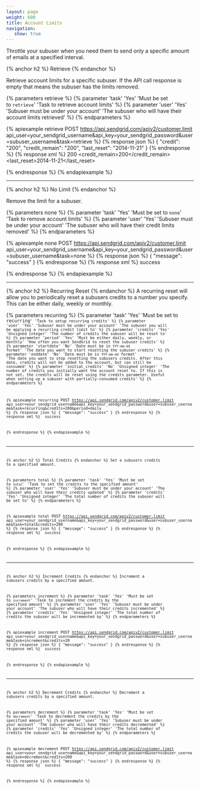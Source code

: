 ```yaml
---
layout: page
weight: 600
title: Account Limits
navigation:
   show: true
---
```


<span>Throttle your subuser when you need them to send only a specific amount of emails at a specified interval.</span>

{% anchor h2 %}
Retrieve 
{% endanchor %}

Retrieve account limits for a specific subuser. If the API call response is empty that means the subuser has the limits removed.


{% parameters retrieve %}
 {% parameter 'task' 'Yes' 'Must be set to <code>retrieve</code>' 'Task to retrieve account limits' %}
 {% parameter 'user' 'Yes' 'Subuser must be under your account' 'The subuser who will have their account limits retrieved' %}
{% endparameters %}


{% apiexample retrieve POST https://api.sendgrid.com/apiv2/customer.limit api_user=your_sendgrid_username&api_key=your_sendgrid_password&user=subuser_username&task=retrieve %}
  {% response json %}
{
  "credit": "200",
  "credit_remain": "200",
  "last_reset": "2014-11-21"
}
  {% endresponse %}
  {% response xml %}
<credits>
   <credit>200</credit>
   <credit_remain>200</credit_remain>
   <last_reset>2014-11-21</last_reset>
</credits>

  {% endresponse %}
{% endapiexample %}

* * * * *

{% anchor h2 %}
No Limit 
{% endanchor %}

Remove the limit for a subuser.


{% parameters none %}
 {% parameter 'task' 'Yes' 'Must be set to <code>none</code>' 'Task to remove account limits' %}
 {% parameter 'user' 'Yes' 'Subuser must be under your account' 'The subuser who will have their credit limits removed' %}
{% endparameters %}


{% apiexample none POST https://api.sendgrid.com/apiv2/customer.limit api_user=your_sendgrid_username&api_key=your_sendgrid_password&user=subuser_username&task=none %}
  {% response json %}
{
  "message": "success"
}
  {% endresponse %}
  {% response xml %}
<result>
   <message>success</message>
</result>

  {% endresponse %}
{% endapiexample %}

* * * * *

{% anchor h2 %}
Recurring Reset 
{% endanchor %}
A recurring reset will allow you to periodically reset a subusers credits to a number you specify. This can be either daily, weekly or monthly.


{% parameters recurring %}
 {% parameter 'task' 'Yes' 'Must be set to <code>recurring<code>' 'Task to setup recurring credits' %}
 {% parameter 'user' 'Yes' 'Subuser must be under your account' 'The subuser you will be applying a recurring credit limit to' %}
 {% parameter 'credits' 'Yes' 'Unsigned integer' 'The number of credits the subuser will be reset to' %}
 {% parameter 'period' 'Yes' 'Must be either daily, weekly, or monthly' 'How often you want SendGrid to reset the subuser credits' %}
 {% parameter 'startdate' 'No' 'Date must be in <code>YYY-mm-dd</code> format' 'The date you want to start resetting the subuser credits' %}
 {% parameter 'enddate' 'No' 'Date must be in <code>YYY-mm-dd</code> format' 'The date you want to stop resetting the subusers credits. After this date, credits will not be added to the account, but can still be consumed' %}
 {% parameter 'initial_credits' 'No' 'Unsigned integer' 'The number of credits you initially want the account reset to. If this is not set, the credits will be reset using the credits parameter. Useful when setting up a subuser with partially-consumed credits' %}
{% endparameters %}


{% apiexample recurring POST https://api.sendgrid.com/apiv2/customer.limit api_user=your_sendgrid_username&api_key=your_sendgrid_password&user=subuser_username&task=recurring&credits=200&period=daily %}
  {% response json %}
{
  "message": "success"
}
  {% endresponse %}
  {% response xml %}
<result>
   <message>success</message>
</result>

  {% endresponse %}
{% endapiexample %}

* * * * *

{% anchor h2 %}
Total Credits 
{% endanchor %}
Set a subusers credits to a specified amount.


{% parameters total %}
 {% parameter 'task' 'Yes' 'Must be set to <code>total</code>' 'Task to set the credits to the specified amount' %}
 {% parameter 'user' 'Yes' 'Subuser must be under your account' 'The subuser who will have their credits updated' %}
 {% parameter 'credits' 'Yes' 'Unsigned integer' 'The total number of credits the subuser will be set to' %}
{% endparameters %}


{% apiexample total POST https://api.sendgrid.com/apiv2/customer.limit api_user=your_sendgrid_username&api_key=your_sendgrid_password&user=subuser_username&task=total&credits=200 %}
  {% response json %}
{
  "message": "success"
}
  {% endresponse %}
  {% response xml %}
<result>
   <message>success</message>
</result>

  {% endresponse %}
{% endapiexample %}

* * * * *

{% anchor h2 %}
Increment Credits 
{% endanchor %}
Increment a subusers credits by a specified amount.


{% parameters increment %}
 {% parameter 'task' 'Yes' 'Must be set to <code>increment</code>' 'Task to increment the credits by the specified amount' %}
 {% parameter 'user' 'Yes' 'Subuser must be under your account' 'The subuser who will have their credits incremented' %}
 {% parameter 'credits' 'Yes' 'Unsigned integer' 'The total number of credits the subuser will be incremented by' %}
{% endparameters %}


{% apiexample increment POST https://api.sendgrid.com/apiv2/customer.limit api_user=your_sendgrid_username&api_key=your_sendgrid_password&user=subuser_username&task=increment&credits=20 %}
  {% response json %}
{
  "message": "success"
}
  {% endresponse %}
  {% response xml %}
<result>
   <message>success</message>
</result>

  {% endresponse %}
{% endapiexample %}

* * * * *

{% anchor h2 %}
Decrement Credits 
{% endanchor %}
Decrement a subusers credits by a specified amount.


{% parameters decrement %}
 {% parameter 'task' 'Yes' 'Must be set to <code>decrement</code>' 'Task to decrement the credits by the specified amount' %}
 {% parameter 'user' 'Yes' 'Subuser must be under your account' 'The subuser who will have their credits decremented' %}
 {% parameter 'credits' 'Yes' 'Unsigned integer' 'The total number of credits the subuser will be decremented by' %}
{% endparameters %}


{% apiexample decrement POST https://api.sendgrid.com/apiv2/customer.limit api_user=your_sendgrid_username&api_key=your_sendgrid_password&user=subuser_username&task=decrement&credits=200 %}
  {% response json %}
{
  "message": "success"
}
  {% endresponse %}
  {% response xml %}
<result>
   <message>success</message>
</result>

  {% endresponse %}
{% endapiexample %}
